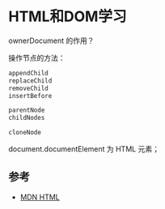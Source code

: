# HTML和DOM学习

ownerDocument 的作用？

操作节点的方法：

```js
appendChild
replaceChild
removeChild
insertBefore

parentNode
childNodes
```

```js
cloneNode
```

document.documentElement 为 HTML 元素；

## 参考

- [MDN HTML](https://developer.mozilla.org/en-US/docs/Web/HTML/Element)